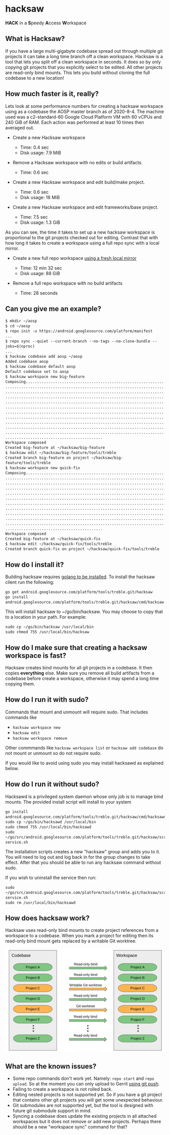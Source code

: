 # hacksaw

**HACK** in a **S**peedy **A**ccess **W**orkspace

## What is Hacksaw?

If you have a large multi-gigabyte codebase spread out through multiple git projects it can take a long time branch off a clean workspace. Hacksaw is a tool that
lets you split off a clean workspace in seconds. It does so by only copying git projects that you
explicitly select to be edited. All other projects are read-only bind mounts. This lets you build without cloning the full codebase to a new location!

## How much faster is it, really?

Lets look at some performance numbers for creating a hacksaw workspace using as a codebase the AOSP master branch as of 2020-8-4. The machine used was a c2-standard-60 Google Cloud Platform VM with 60 vCPUs and 240 GiB of RAM. Each action was performed at least 10 times then averaged out.

* Create a new Hacksaw workspace
  + Time: 0.4 sec
  + Disk usage: 7.9 MiB

* Remove a Hacksaw workspace with no edits or build artifacts.
  + Time: 0.6 sec

* Create a new Hacksaw workspace and edit build/make project.
  + Time: 0.6 sec
  + Disk usage: 18 MiB

* Create a new Hacksaw workspace and edit frameworks/base project.
  + Time: 7.5 sec
  + Disk usage: 1.3 GiB

As you can see, the time it takes to set up a new hacksaw workspace is proportional to
the git projects checked out for editing. Contrast that with how long it takes
to create a workspace using a full repo sync with a local
mirror.

* Create a new full repo workspace [using a fresh local mirror](https://source.android.com/setup/build/downloading#using-a-local-mirror)
  + Time: 12 min 32 sec
  + Disk usage: 88 GiB

* Remove a full repo workspace with no build artifacts
  + Time: 28 seconds

## Can you give me an example?

```
$ mkdir ~/aosp
$ cd ~/aosp
$ repo init -u https://android.googlesource.com/platform/manifest
...
$ repo sync --quiet --current-branch --no-tags --no-clone-bundle --jobs=$(nproc)
...
$ hacksaw codebase add aosp ~/aosp
Added codebase aosp
$ hacksaw codebase default aosp
Default codebase set to aosp
$ hacksaw workspace new big-feature
Composing.................................................................
..........................................................................
..........................................................................
..........................................................................
..........................................................................
..........................................................................
..........................................................................
..........................................................................
..........................................................................
..........................................................................
..........................................................................
...........................................
Workspace composed
Created big-feature at ~/hacksaw/big-feature
$ hacksaw edit ~/hacksaw/big-feature/tools/treble
Created branch big-feature on project ~/hacksaw/big-feature/tools/treble
$ hacksaw workspace new quick-fix
Composing.................................................................
..........................................................................
..........................................................................
..........................................................................
..........................................................................
..........................................................................
..........................................................................
..........................................................................
..........................................................................
..........................................................................
..........................................................................
...........................................
Workspace composed
Created big-feature at ~/hacksaw/quick-fix
$ hacksaw edit ~/hacksaw/quick-fix/tools/treble
Created branch quick-fix on project ~/hacksaw/quick-fix/tools/treble
```

## How do I install it?

Building hacksaw requires [golang to be installed](https://golang.org/doc/install).
To install the hacksaw client run the following:

```
go get android.googlesource.com/platform/tools/treble.git/hacksaw
go install android.googlesource.com/platform/tools/treble.git/hacksaw/cmd/hacksaw
```

This will install hacksaw to ~/go/bin/hacksaw. You may choose to copy that
to a location in your path. For example:

```
sudo cp ~/go/bin/hacksaw /usr/local/bin
sudo chmod 755 /usr/local/bin/hacksaw
```

## How do I make sure that creating a hacksaw workspace is fast?

Hacksaw creates bind mounts for all git projects in a codebase. It then
copies **everything** else. Make sure you remove all build artifacts from a
codebase before create a workspace, otherwise it may spend a long time copying
them.

## How do I run it with sudo?

Commands that mount and unmount will require sudo. That includes commands like

* `hacksaw workspace new`
* `hacksaw edit`
* `hacksaw workspace remove`

Other commmands like `hacksaw workspace list` or `hacksaw add codebase` do not
mount or unmount so do not require sudo.

If you would like to avoid using sudo you may install hacksawd as explained below.

## How do I run it without sudo?

Hacksawd is a privileged system daemon whose only job is to manage bind mounts.
The provided install script will install to your system

```
go install android.googlesource.com/platform/tools/treble.git/hacksaw/cmd/hacksawd
sudo cp ~/go/bin/hacksawd /usr/local/bin
sudo chmod 755 /usr/local/bin/hacksawd
sudo ~/go/src/android.googlesource.com/platform/tools/treble.git/hacksaw/scripts/install-service.sh
```

The installation scripts creates a new "hacksaw" group and adds you to it. You
will need to log out and log back in for the group changes to take effect. After that you should be able to run any hacksaw command without sudo.

If you wish to uninstall the service then run:

```
sudo ~/go/src/android.googlesource.com/platform/tools/treble.git/hacksaw/scripts/uninstall-service.sh
sudo rm /usr/local/bin/hacksawd
```

## How does hacksaw work?

Hacksaw uses read-only bind mounts to create project references from
a workspace to a codebase. When you mark a project for editing then
its read-only bind mount gets replaced by a writable Git worktree.

![Workspace diagram](images/workspace-diagram.png)


## What are the known issues?

* Some repo commands don't work yet. Namely: `repo start` and `repo upload`.
  So at the moment you can only upload to Gerrit [using git
  push](https://gerrit-review.googlesource.com/Documentation/user-upload.html#_git_push).
* Failing to create a workspace is not rolled back.
* Editing nested projects is not supported yet. So if you have a git project
  that contains other git projects you will get some unexpected behaviour.
* Git submodules are not supported yet, but the tool is designed with
  future git submodule support in mind.
* Syncing a codebase does update the existing projects in all attached
  workspaces but it does not remove or add new projects. Perhaps there
  should be a new "workspace sync" command for that?
